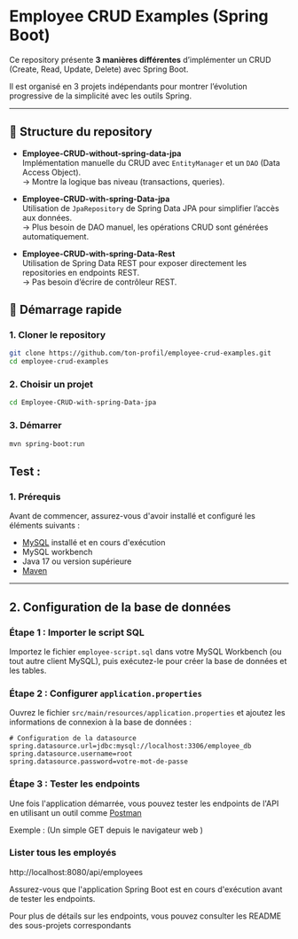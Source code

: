 # Employee CRUD Examples (Spring Boot)

Ce repository présente **3 manières différentes** d’implémenter un CRUD (Create, Read, Update, Delete) avec Spring Boot.

Il est organisé en 3 projets indépendants pour montrer l’évolution progressive de la simplicité avec les outils Spring.

---

## 📂 Structure du repository

- **Employee-CRUD-without-spring-data-jpa**  
  Implémentation manuelle du CRUD avec `EntityManager` et un `DAO` (Data Access Object).  
  → Montre la logique bas niveau (transactions, queries).

- **Employee-CRUD-with-spring-Data-jpa**  
  Utilisation de `JpaRepository` de Spring Data JPA pour simplifier l’accès aux données.  
  → Plus besoin de DAO manuel, les opérations CRUD sont générées automatiquement.

- **Employee-CRUD-with-spring-Data-Rest**  
  Utilisation de Spring Data REST pour exposer directement les repositories en endpoints REST.  
  → Pas besoin d’écrire de contrôleur REST.


## 🚀 Démarrage rapide

### 1. Cloner le repository
```bash
git clone https://github.com/ton-profil/employee-crud-examples.git
cd employee-crud-examples
```
### 2. Choisir un projet
```bash
cd Employee-CRUD-with-spring-Data-jpa
```
### 3. Démarrer 
```bash
mvn spring-boot:run
```
## Test :

### 1. Prérequis

Avant de commencer, assurez-vous d'avoir installé et configuré les éléments suivants :

- [MySQL](https://dev.mysql.com/downloads/) installé et en cours d'exécution
- MySQL workbench
- Java 17 ou version supérieure
- [Maven](https://maven.apache.org/download.cgi)

---

## 2. Configuration de la base de données

### Étape 1 : Importer le script SQL
Importez le fichier `employee-script.sql` dans votre MySQL Workbench (ou tout autre client MySQL), puis exécutez-le pour créer la base de données et les tables.

### Étape 2 : Configurer `application.properties`
Ouvrez le fichier `src/main/resources/application.properties` et ajoutez les informations de connexion à la base de données :

```properties
# Configuration de la datasource
spring.datasource.url=jdbc:mysql://localhost:3306/employee_db
spring.datasource.username=root
spring.datasource.password=votre-mot-de-passe
```

### Étape 3 : Tester les endpoints

Une fois l'application démarrée, vous pouvez tester les endpoints de l'API en utilisant un outil comme [Postman](https://www.postman.com/)  

Exemple :  (Un simple GET depuis le navigateur web )

### Lister tous les employés
http://localhost:8080/api/employees

Assurez-vous que l'application Spring Boot est en cours d'exécution avant de tester les endpoints.

Pour plus de détails sur les endpoints, vous pouvez consulter les README des sous-projets correspondants



